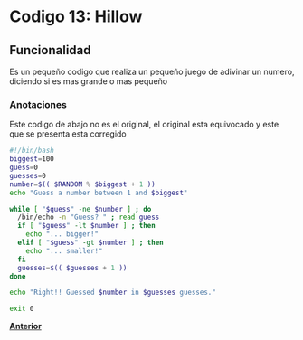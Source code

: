 # Codigo 13: Hillow

## Funcionalidad
Es un pequeño codigo que realiza un pequeño juego de adivinar un numero, diciendo si es mas grande o mas pequeño

### **Anotaciones**
Este codigo de abajo no es el original, el original esta equivocado y este que se presenta esta corregido

```bash
#!/bin/bash
biggest=100                   
guess=0                       
guesses=0                    
number=$(( $RANDOM % $biggest + 1 ))    
echo "Guess a number between 1 and $biggest"

while [ "$guess" -ne $number ] ; do
  /bin/echo -n "Guess? " ; read guess
  if [ "$guess" -lt $number ] ; then
    echo "... bigger!"
  elif [ "$guess" -gt $number ] ; then
    echo "... smaller!"
  fi
  guesses=$(( $guesses + 1 ))
done

echo "Right!! Guessed $number in $guesses guesses."

exit 0


```
**[Anterior](https://github.com/SPM-UPVictoria/test-git-itsHaydo)**
